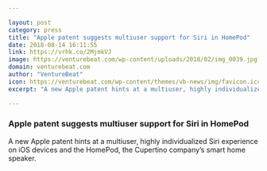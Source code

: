 ```yaml
---

layout: post
category: press
title: "Apple patent suggests multiuser support for Siri in HomePod"
date: 2018-08-14 16:11:55
link: https://vrhk.co/2MjmkVJ
image: https://venturebeat.com/wp-content/uploads/2018/02/img_0039.jpg?fit=5760%2C3240&strip=all
domain: venturebeat.com
author: "VentureBeat"
icon: https://venturebeat.com/wp-content/themes/vb-news/img/favicon.ico
excerpt: "A new Apple patent hints at a multiuser, highly individualized Siri experience on iOS devices and the HomePod, the Cupertino company’s smart home speaker."

---
```


### Apple patent suggests multiuser support for Siri in HomePod

A new Apple patent hints at a multiuser, highly individualized Siri experience on iOS devices and the HomePod, the Cupertino company’s smart home speaker.